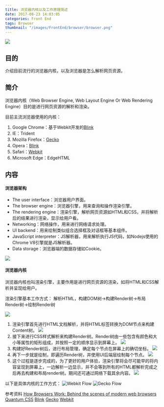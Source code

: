 ```yaml
---
title: 浏览器内核以及工作原理简述
date: 2017-08-23 14:03:05
categories: Front End
tags: Browser
thumbnail: "/images/FrontEnd/browser/browser.png"
---
```

![](/images/FrontEnd/browser/browser.png)

## 目的
介绍目前流行的浏览器内核，以及浏览器是怎么解析网页资源。

<!--more-->

## 简介
浏览器内核（Web Browser Engine, Web Layout Engine Or Web Rendering Engine）目的是进行网页资源的解析和渲染。

目前主流浏览器使用的内核：
1. Google Chrome：基于Webkit开发的[Blink](https://www.chromium.org/blink)
2. IE：Trident
3. Mozilla Firefox：[Gecko](https://developer.mozilla.org/en-US/docs/Mozilla/Gecko)
4. Opera：[Blink](https://www.chromium.org/blink)
5. Safari：[Webkit](https://webkit.org)
6. Microsoft Edge：EdgeHTML

## 内容
#### 浏览器架构
+ The user interface：浏览器用户界面。
+ The browser engine：浏览器引擎，用来查询和操作渲染引擎。
+ The rendering engine：渲染引擎，解析网页资源如HTML和CSS，并将解析后的结果进行渲染，显示给用户看。
+ Networking：网络操作，用来进行网络请求处理。
+ UI backend：用来绘制类似组合选择框及对话框等基本组件。
+ JavaScript interpreter：JS解析器，用来解析执行JS代码，如Nodejs使用的Chrome V8引擎就是JS解析器。
+ Data storage：浏览器端的数据存储如Cookie。

![](/images/FrontEnd/browser/browser_arch.png)

#### 浏览器内核
浏览器内核也叫渲染引擎，主要作用是进行网页资源的渲染，如将HTML和CSS解析并呈现给用户。

渲染引擎基本工作方式：
解析HTML，构建DOM树->构建Render树->布局Render树->绘制Render树

![](/images/FrontEnd/browser/mainflow.png)

1. 渲染引擎首先进行HTML文档解析，并将HTML标签转换为DOM节点来构建Content树。
![](/images/FrontEnd/browser/parse.png)
2. 接下来进行CSS样式解析来构建Render树。Render树由一些包含有颜色和大小等属性的矩形组成，并按照一定的顺序显示到屏幕上。
![](/images/FrontEnd/browser/style.png)
3. 构建好Render树后，进行布局管理，确定每个节点在屏幕上的确切坐标。
![](/images/FrontEnd/browser/layout.png)
4. 再下一步就是绘制，即遍历Render树，并使用UI后端层绘制每个节点。
![](/images/FrontEnd/browser/paint.png)
5. 这个过程是逐步完成的，为了更好的用户体验，渲染引擎将会尽可能早的将内容呈现到屏幕上，一边解析一边显示，并不会等到所有的HTML都解析完成之后再去构建和布局render树。期间还可通过网络下载其余内容。
![](/images/FrontEnd/browser/render.png)

以下是具体内核的工作方式：
![Webkit Flow](/images/FrontEnd/browser/webkitflow.png)
![Gecko Flow](/images/FrontEnd/browser/geckoflow.jpg)

参考资料
[How Browsers Work: Behind the scenes of modern web browsers](http://www.taligarsiel.com/Projects/howbrowserswork1.htm)
[Quantum CSS](https://hacks.mozilla.org/2017/08/inside-a-super-fast-css-engine-quantum-css-aka-stylo/)
[Blink](https://www.chromium.org/blink)
[Gecko](https://developer.mozilla.org/en-US/docs/Mozilla/Gecko)
[Webkit](https://webkit.org)
